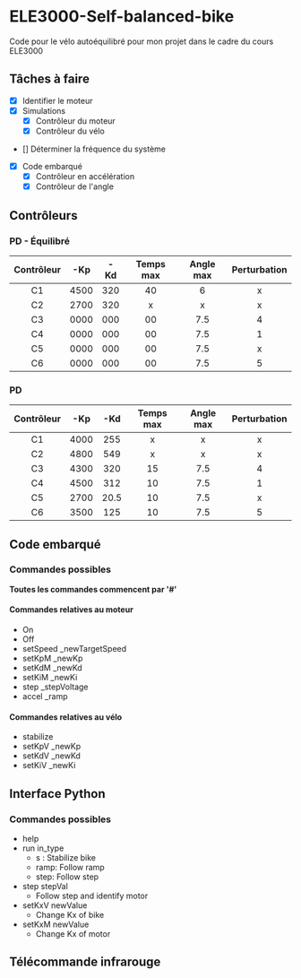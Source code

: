 # ELE3000-Self-balanced-bike
Code pour le vélo autoéquilibré pour mon projet dans le cadre du cours ELE3000

## Tâches à faire
- [x] Identifier le moteur
- [x] Simulations
    - [x] Contrôleur du moteur
    - [x] Contrôleur du vélo
- [] Déterminer la fréquence du système
- [x] Code embarqué
  - [x] Contrôleur en accélération
  - [x] Contrôleur de l'angle

## Contrôleurs
### PD - Équilibré
|Contrôleur |-Kp    |-Kd    |Temps max| Angle max| Perturbation|
|:---------:|:-----:|:-----:|:-------:|:--------:|:-----------:|
|    C1     | 4500  |  320  |    40   |    6     |      x      |
|    C2     | 2700  |  320  |    x    |    x     |      x      |
|    C3     | 0000  |  000  |    00   |   7.5    |      4      |
|    C4     | 0000  |  000  |    00   |   7.5    |      1      |
|    C5     | 0000  |  000  |    00   |   7.5    |      x      |
|    C6     | 0000  |  000  |    00   |   7.5    |      5      |


### PD
|Contrôleur |-Kp    |-Kd    |Temps max| Angle max| Perturbation|
|:---------:|:-----:|:-----:|:-------:|:--------:|:-----------:|
|    C1     | 4000  |  255  |    x    |    x     |      x      |
|    C2     | 4800  |  549  |    x    |    x     |      x      |
|    C3     | 4300  |  320  |    15   |   7.5    |      4      |
|    C4     | 4500  |  312  |    10   |   7.5    |      1      |
|    C5     | 2700  |  20.5 |    10   |   7.5    |      x      |
|    C6     | 3500  |  125  |    10   |   7.5    |      5      |



## Code embarqué
### Commandes possibles
**Toutes les commandes commencent par '#'**

#### Commandes relatives au moteur
- On
- Off
- setSpeed _newTargetSpeed
- setKpM _newKp
- setKdM _newKd
- setKiM _newKi
- step _stepVoltage
- accel _ramp

#### Commandes relatives au vélo
- stabilize
- setKpV _newKp
- setKdV _newKd
- setKiV _newKi


## Interface Python
### Commandes possibles
- help
- run in_type
  - s : Stabilize bike
  - ramp: Follow ramp
  - step: Follow step
- step stepVal
  - Follow step and identify motor
- setKxV newValue
  - Change Kx of bike
- setKxM newValue
  - Change Kx of motor

  
## Télécommande infrarouge
